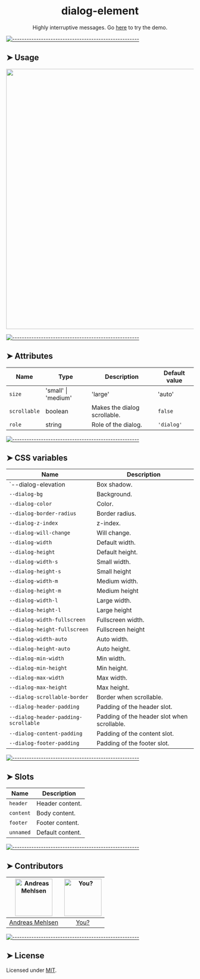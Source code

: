 <h1 align="center">dialog-element</h1>
<p align="center">Highly interruptive messages. Go <a href="http://elem.dev/demo/dialog">here</a> to try the demo.</p>


[![-----------------------------------------------------](https://raw.githubusercontent.com/andreasbm/readme/master/assets/lines/colored.png)](#usage)

## ➤ Usage
<a href="http://elem.dev/demo/dialog" align="center">
  <img src="https://raw.githubusercontent.com/andreasbm/elements/documentation/screenshots/dialog-element.png?token=AF-iBQSqMzuMAQ5EiwnHa2DFSM_IS0ihks5cg7uDwA%3D%3D" width="700" />
</a>


[![-----------------------------------------------------](https://raw.githubusercontent.com/andreasbm/readme/master/assets/lines/colored.png)](#attributes)

## ➤ Attributes

| Name | Type | Description | Default value |
| ------- | ------- | ------- | ------- |
| `size` | 'small' \| 'medium' | 'large' | 'auto' | 'fullscreen' | Size of the dialog. | `undefined` |
| `scrollable` | boolean | Makes the dialog scrollable. | `false` |
| `role` | string | Role of the dialog. | `'dialog'` |


[![-----------------------------------------------------](https://raw.githubusercontent.com/andreasbm/readme/master/assets/lines/colored.png)](#css-variables)

## ➤ CSS variables

| Name | Description |
| ------- | ------- |
| `--dialog-elevation | Box shadow. |
| `--dialog-bg` | Background. |
| `--dialog-color` | Color. |
| `--dialog-border-radius` | Border radius. |
| `--dialog-z-index` | z-index. |
| `--dialog-will-change` | Will change. |
| `--dialog-width` | Default width. |
| `--dialog-height` | Default height. |
| `--dialog-width-s` | Small width. |
| `--dialog-height-s` | Small height |
| `--dialog-width-m` | Medium width. |
| `--dialog-height-m` | Medium height |
| `--dialog-width-l` | Large width. |
| `--dialog-height-l` | Large height |
| `--dialog-width-fullscreen` | Fullscreen width. |
| `--dialog-height-fullscreen` | Fullscreen height |
| `--dialog-width-auto` | Auto width. |
| `--dialog-height-auto` | Auto height. |
| `--dialog-min-width` | Min width. |
| `--dialog-min-height` | Min height. |
| `--dialog-max-width` | Max width. |
| `--dialog-max-height` | Max height. |
| `--dialog-scrollable-border` | Border when scrollable. |
| `--dialog-header-padding` | Padding of the header slot. |
| `--dialog-header-padding-scrollable` | Padding of the header slot when scrollable. |
| `--dialog-content-padding` | Padding of the content slot. |
| `--dialog-footer-padding` | Padding of the footer slot. |


[![-----------------------------------------------------](https://raw.githubusercontent.com/andreasbm/readme/master/assets/lines/colored.png)](#slots)

## ➤ Slots

| Name | Description |
| ------- | ------- |
| `header` | Header content. |
| `content` | Body content. |
| `footer` | Footer content. |
| `unnamed` | Default content. |


[![-----------------------------------------------------](https://raw.githubusercontent.com/andreasbm/readme/master/assets/lines/colored.png)](#contributors)

## ➤ Contributors
	
|[<img alt="Andreas Mehlsen" src="https://avatars1.githubusercontent.com/u/6267397?s=460&v=4" width="100">](https://twitter.com/andreasmehlsen) | [<img alt="You?" src="https://joeschmoe.io/api/v1/random" width="100">](https://github.com/andreasbm/elements/blob/master/CONTRIBUTING.md)|
|:---: | :---:|
|[Andreas Mehlsen](https://twitter.com/andreasmehlsen) | [You?](https://github.com/andreasbm/elements/blob/master/CONTRIBUTING.md)|

[![-----------------------------------------------------](https://raw.githubusercontent.com/andreasbm/readme/master/assets/lines/colored.png)](#license)

## ➤ License
	
Licensed under [MIT](https://opensource.org/licenses/MIT).
